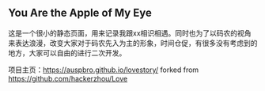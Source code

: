 ## You Are the Apple of My Eye

这是一个很小的静态页面，用来记录我跟xx相识相遇。同时也为了以码农的视角来表达浪漫，改变大家对于码农先入为主的形象，时间仓促，有很多没有考虑到的地方，大家可以自由的进行二次开发。

项目主页：https://auspbro.github.io/lovestory/ forked from https://github.com/hackerzhou/Love